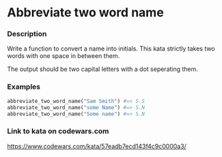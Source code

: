 # Abbreviate two word name

### Description
Write a function to convert a name into initials. This kata strictly takes two words with one space in between them.

The output should be two capital letters with a dot seperating them.

### Examples
```ruby
abbreviate_two_word_name("Sam Smith") #=> S.S
abbreviate_two_word_name("some Name") #=> S.N
abbreviate_two_word_name("Some name") #=> S.N
```

### Link to kata on codewars.com
https://www.codewars.com/kata/57eadb7ecd143f4c9c0000a3/
